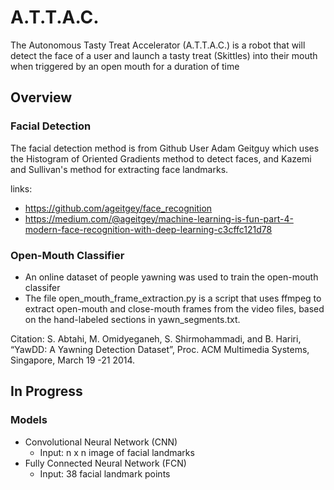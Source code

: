# A.T.T.A.C.
The Autonomous Tasty Treat Accelerator (A.T.T.A.C.) is a robot that will detect the face of a user and launch a tasty treat (Skittles) into their mouth when triggered by an open mouth for a duration of time

## Overview
### Facial Detection
The facial detection method is from Github User Adam Geitguy which uses the Histogram of Oriented Gradients method to detect faces, and Kazemi and Sullivan's method for extracting face landmarks. 

links: 
* https://github.com/ageitgey/face_recognition 
* https://medium.com/@ageitgey/machine-learning-is-fun-part-4-modern-face-recognition-with-deep-learning-c3cffc121d78

### Open-Mouth Classifier
* An online dataset of people yawning was used to train the open-mouth classifer
* The file open_mouth_frame_extraction.py is a script that uses ffmpeg to extract open-mouth and close-mouth frames from the video files, based on the hand-labeled sections in yawn_segments.txt.

Citation: S. Abtahi, M. Omidyeganeh, S. Shirmohammadi, and B. Hariri, “YawDD: A Yawning Detection Dataset”, Proc. ACM Multimedia Systems, Singapore, March 19 -21 2014.

## In Progress
### Models
* Convolutional Neural Network (CNN)
    * Input: n x n image of facial landmarks
* Fully Connected Neural Network (FCN)
    * Input: 38 facial landmark points
